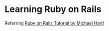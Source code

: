 # Learning Ruby on Rails

Referring [Ruby on Rails Tutorial by Michael Hartl](http://www.railstutorial.org/book)
